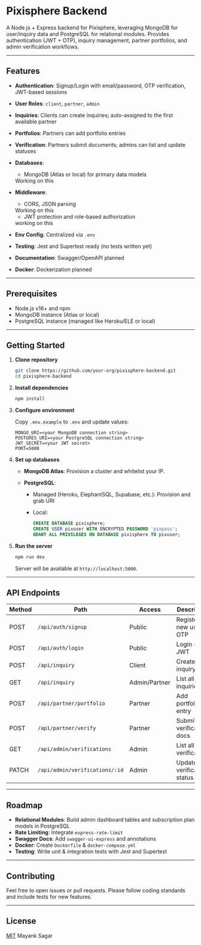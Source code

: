 # Pixisphere Backend

A Node.js + Express backend for Pixisphere, leveraging MongoDB for user/inquiry data and PostgreSQL for relational modules. Provides authentication (JWT + OTP), inquiry management, partner portfolios, and admin verification workflows.

---

## Features

* **Authentication**: Signup/Login with email/password, OTP verification, JWT-based sessions
* **User Roles**: `client`, `partner`, `admin`
* **Inquiries**: Clients can create inquiries; auto-assigned to the first available partner
* **Portfolios**: Partners can add portfolio entries
* **Verification**: Partners submit documents; admins can list and update statuses
* **Databases**:

  * MongoDB (Atlas or local) for primary data models
  <!-- * PostgreSQL (managed or local) for relational modules (future: subscriptions, admin) --> Working on this
* **Middleware**:

  * CORS, JSON parsing
  <!-- * Morgan logging -->Working on this
  * JWT protection and role-based authorization
  <!-- * (Planned) Rate limiting  --> working on this
* **Env Config**: Centralized via `.env`
* **Testing**: Jest and Supertest ready (no tests written yet)
* **Documentation**: Swagger/OpenAPI planned
* **Docker**: Dockerization planned

---

## Prerequisites

* Node.js v16+ and npm
* MongoDB instance (Atlas or local)
* PostgreSQL instance (managed like Heroku/ELE or local)

---

## Getting Started

1. **Clone repository**

   ```bash
   git clone https://github.com/your-org/pixisphere-backend.git
   cd pixisphere-backend
   ```

2. **Install dependencies**

   ```bash
   npm install
   ```

3. **Configure environment**

   Copy `.env.example` to `.env` and update values:

   ```dotenv
   MONGO_URI=<your MongoDB connection string>
   POSTGRES_URI=<your PostgreSQL connection string>
   JWT_SECRET=<your JWT secret>
   PORT=5000
   ```

4. **Set up databases**

   * **MongoDB Atlas**: Provision a cluster and whitelist your IP.
   * **PostgreSQL**:

     * Managed (Heroku, ElephantSQL, Supabase, etc.): Provision and grab URI
     * Local:

       ```sql
       CREATE DATABASE pixisphere;
       CREATE USER pixuser WITH ENCRYPTED PASSWORD 'pixpass';
       GRANT ALL PRIVILEGES ON DATABASE pixisphere TO pixuser;
       ```

5. **Run the server**

   ```bash
   npm run dev
   ```

   Server will be available at `http://localhost:5000`.

---

## API Endpoints

| Method | Path                           | Access        | Description                |
| ------ | ------------------------------ | ------------- | -------------------------- |
| POST   | `/api/auth/signup`             | Public        | Register new user + OTP    |
| POST   | `/api/auth/login`              | Public        | Login + JWT                |
| POST   | `/api/inquiry`                 | Client        | Create new inquiry         |
| GET    | `/api/inquiry`                 | Admin/Partner | List all inquiries         |
| POST   | `/api/partner/portfolio`       | Partner       | Add portfolio entry        |
| POST   | `/api/partner/verify`          | Partner       | Submit verification docs   |
| GET    | `/api/admin/verifications`     | Admin         | List all verifications     |
| PATCH  | `/api/admin/verifications/:id` | Admin         | Update verification status |

---

## Roadmap

* **Relational Modules**: Build admin dashboard tables and subscription plan models in PostgreSQL
* **Rate Limiting**: Integrate `express-rate-limit`
* **Swagger Docs**: Add `swagger-ui-express` and annotations
* **Docker**: Create `Dockerfile` & `docker-compose.yml`
* **Testing**: Write unit & integration tests with Jest and Supertest

---

## Contributing

Feel free to open issues or pull requests. Please follow coding standards and include tests for new features.

---

## License

[MIT](LICENSE) Mayank Sagar

